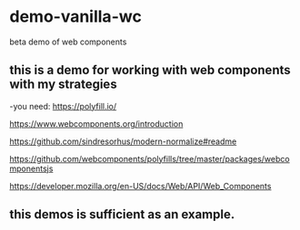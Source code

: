 # demo-vanilla-wc
beta demo of web components

## this is a demo for working with web components with my strategies

-you need:
https://polyfill.io/

https://www.webcomponents.org/introduction

https://github.com/sindresorhus/modern-normalize#readme

https://github.com/webcomponents/polyfills/tree/master/packages/webcomponentsjs

https://developer.mozilla.org/en-US/docs/Web/API/Web_Components

## this demos is sufficient as an example.